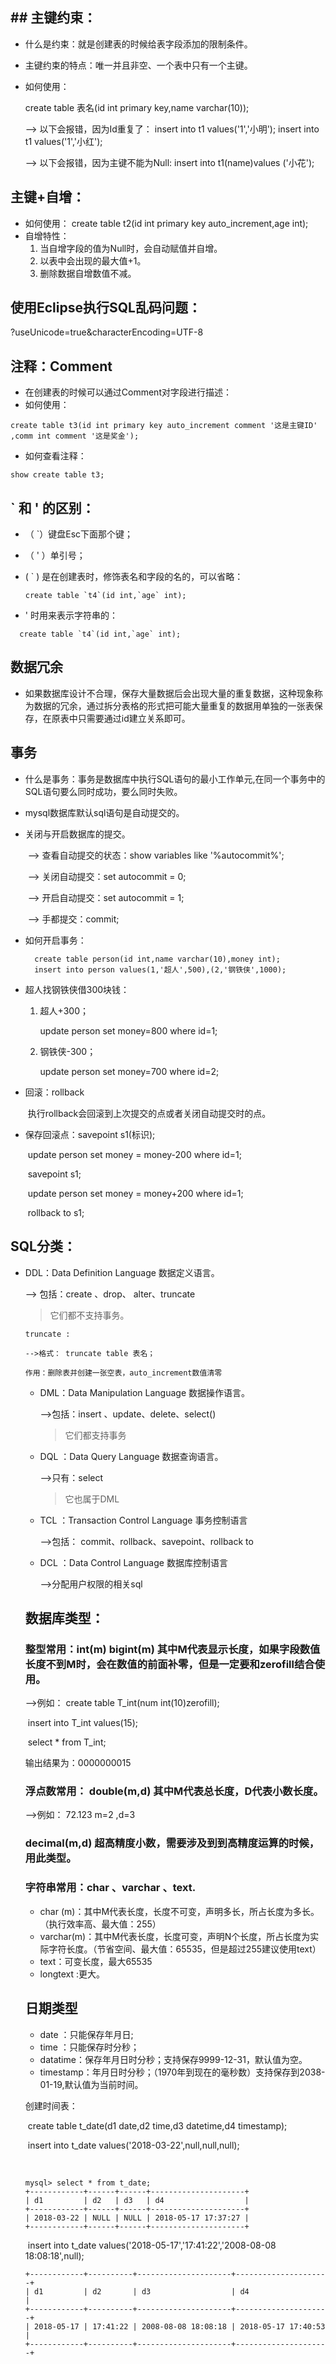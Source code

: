 ##  ## 主键约束：

- 什么是约束：就是创建表的时候给表字段添加的限制条件。

- 主键约束的特点：唯一并且非空、一个表中只有一个主键。

- 如何使用：


 	create table 表名(id int primary key,name varchar(10));

 	 --> 以下会报错，因为Id重复了：
		insert into t1 values('1','小明');
		insert into t1 values('1','小红');

	 --> 以下会报错，因为主键不能为Null:
		insert into t1(name)values ('小花');



## 主键+自增：

- 如何使用： create table t2(id int primary key auto_increment,age int);
- 自增特性：
  1. 当自增字段的值为Null时，会自动赋值并自增。
  2. 以表中会出现的最大值+1。
  3. 删除数据自增数值不减。

## 使用Eclipse执行SQL乱码问题：

?useUnicode=true&characterEncoding=UTF-8

## 注释：Comment

- 在创建表的时候可以通过Comment对字段进行描述：
- 如何使用：

```
create table t3(id int primary key auto_increment comment '这是主键ID' ,comm int comment '这是奖金');
```

- 如何查看注释：

```
show create table t3;
```

## ` 和 ' 的区别：

- （ `）键盘Esc下面那个键；

- （ ' ）单引号；

- ( ` ) 是在创建表时，修饰表名和字段的名的，可以省略：


  ```
  create table `t4`(id int,`age` int);
  ```

- ' 时用来表示字符串的：

```
  create table `t4`(id int,`age` int);
```

## 数据冗余

- 如果数据库设计不合理，保存大量数据后会出现大量的重复数据，这种现象称为数据的冗余，通过拆分表格的形式把可能大量重复的数据用单独的一张表保存，在原表中只需要通过id建立关系即可。

## 事务

- 什么是事务：事务是数据库中执行SQL语句的最小工作单元,在同一个事务中的SQL语句要么同时成功，要么同时失败。

- mysql数据库默认sql语句是自动提交的。

- 关闭与开启数据库的提交。

  ​	-->    查看自动提交的状态：show variables like '%autocommit%';

  ​	-->    关闭自动提交：set autocommit = 0;

  ​	-->    开启自动提交：set autocommit = 1;

  ​	-->    手都提交：commit;

- 如何开启事务：

		create table person(id int,name varchar(10),money int);
		insert into person values(1,'超人',500),(2,'钢铁侠',1000);

- 超人找钢铁侠借300块钱：

  1. 超人+300；

     update person set money=800 where id=1;

  2. 钢铁侠-300；

     update person set money=700 where id=2;

- 回滚：rollback

  ​      执行rollback会回滚到上次提交的点或者关闭自动提交时的点。

- 保存回滚点：savepoint s1(标识);

  ​	update person set money = money-200 where id=1;

  ​	savepoint s1;

  ​	update person set money = money+200 where id=1;

  ​	rollback  to s1;

## SQL分类：

- DDL：Data Definition Language 数据定义语言。

   --> 包括：create 、drop、 alter、truncate

  > 它们都不支持事务。

  ```
  truncate :
  
  -->格式： truncate table 表名；
  
  作用：删除表并创建一张空表，auto_increment数值清零
  
  ```

  - DML：Data Manipulation Language 数据操作语言。

    -->包括：insert 、update、delete、select()

    > 它们都支持事务

  - DQL ：Data Query Language 数据查询语言。

    -->只有：select

    > 它也属于DML

  - TCL ：Transaction Control Language 事务控制语言

    -->包括： commit、rollback、savepoint、rollback to

    

  - DCL ：Data Control Language 数据库控制语言

    -->分配用户权限的相关sql 

  ## 数据库类型：

  ### 整型常用：int(m)  bigint(m)    其中M代表显示长度，如果字段数值长度不到M时，会在数值的前面补零，但是一定要和zerofill结合使用。

  -->例如：  create table T_int(num int(10)zerofill);

  ​		 insert into T_int values(15);

  ​		 select * from T_int;

  输出结果为：0000000015 

  ### 浮点数常用： double(m,d) 其中M代表总长度，D代表小数长度。

  -->例如：  72.123        m=2 ,d=3

  ### decimal(m,d)  超高精度小数，需要涉及到到高精度运算的时候，用此类型。

  ### 字符串常用：char 、varchar 、text.

  - char (m)：其中M代表长度，长度不可变，声明多长，所占长度为多长。（执行效率高、最大值：255）
  - varchar(m)：其中M代表长度，长度可变，声明N个长度，所占长度为实际字符长度。（节省空间、最大值：65535，但是超过255建议使用text）
  - text：可变长度，最大65535
  - longtext :更大。

  ## 日期类型 

  - date ：只能保存年月日;
  - time ：只能保存时分秒；
  - datatime：保存年月日时分秒；支持保存9999-12-31，默认值为空。
  - timestamp：年月日时分秒；（1970年到现在的毫秒数）支持保存到2038-01-19,默认值为当前时间。

  创建时间表：

  ​         create table t_date(d1 date,d2 time,d3 datetime,d4 timestamp);

  ​	 insert into t_date values('2018-03-22',null,null,null);

  ​	

  ```
  mysql> select * from t_date;
  +------------+------+------+---------------------+
  | d1         | d2   | d3   | d4                  |
  +------------+------+------+---------------------+
  | 2018-03-22 | NULL | NULL | 2018-05-17 17:37:27 |
  +------------+------+------+---------------------+
  ```

  ​	insert into t_date values('2018-05-17','17:41:22','2008-08-08 18:08:18',null);

  ```
  +------------+----------+---------------------+---------------------+
  | d1         | d2       | d3                  | d4                  |
  +------------+----------+---------------------+---------------------+
  | 2018-05-17 | 17:41:22 | 2008-08-08 18:08:18 | 2018-05-17 17:40:53 |
  +------------+----------+---------------------+---------------------+
  ```

  